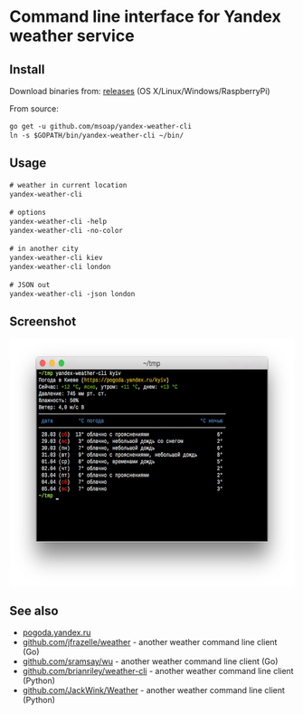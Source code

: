 Command line interface for Yandex weather service
=================================================

Install
-------------------

Download binaries from: [releases](https://github.com/msoap/yandex-weather-cli/releases) (OS X/Linux/Windows/RaspberryPi)

From source:

    go get -u github.com/msoap/yandex-weather-cli
    ln -s $GOPATH/bin/yandex-weather-cli ~/bin/

Usage
-----

    # weather in current location
    yandex-weather-cli

    # options
    yandex-weather-cli -help
    yandex-weather-cli -no-color

    # in another city
    yandex-weather-cli kiev
    yandex-weather-cli london

    # JSON out
    yandex-weather-cli -json london

Screenshot
----------
<img src="https://raw.githubusercontent.com/msoap/msoap.github.com/master/img/yandex-weather.go.2015-03-28.0.screenshot.png" align="center" alt="Screenshot" height="439" width="604">

See also
--------

  * [pogoda.yandex.ru](https://pogoda.yandex.ru/)
  * [github.com/jfrazelle/weather](https://github.com/jfrazelle/weather) - another weather command line client (Go)
  * [github.com/sramsay/wu](https://github.com/sramsay/wu) - another weather command line client (Go)
  * [github.com/brianriley/weather-cli](https://github.com/brianriley/weather-cli) - another weather command line client (Python)
  * [github.com/JackWink/Weather](https://github.com/JackWink/Weather) - another weather command line client (Python)
